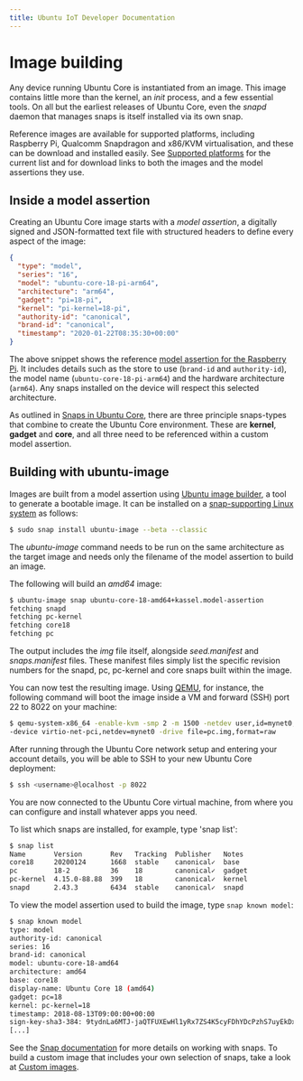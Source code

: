 ```yaml
---
title: Ubuntu IoT Developer Documentation
---
```


# Image building

Any device running Ubuntu Core is instantiated from an image. This image
contains little more than the kernel, an _init_ process, and a few essential
tools. On all but the earliest releases of Ubuntu Core, even the _snapd_ daemon
that manages snaps is itself installed via its own snap.

Reference images are available for supported platforms, including Raspberry Pi,
Qualcomm Snapdragon and x86/KVM virtualisation, and these can be download and
installed easily. See [Supported platforms](platforms.md) for the current list
and for download links to both the images and the model assertions they use.

## Inside a model assertion

Creating an Ubuntu Core image starts with a _model assertion_, a digitally
signed and JSON-formatted text file with structured headers to define every
aspect of the image:

```json
{
  "type": "model",
  "series": "16",
  "model": "ubuntu-core-18-pi-arm64",
  "architecture": "arm64",
  "gadget": "pi=18-pi",
  "kernel": "pi-kernel=18-pi",
  "authority-id": "canonical",
  "brand-id": "canonical",
  "timestamp": "2020-01-22T08:35:30+00:00"
}
```

The above snippet shows the reference [model assertion for the Raspberry
Pi](http://cdimage.ubuntu.com/ubuntu-core/18/stable/current/ubuntu-core-18-arm64+raspi.model-assertion).
It includes details such as the store to use (`brand-id` and `authority-id`),
the model name (`ubuntu-core-18-pi-arm64`) and the hardware architecture
(`arm64`). Any snaps installed on the device will respect this selected
architecture.

As outlined in [Snaps in Ubuntu Core](coresnaps.md), there are three principle
snaps-types that combine to create the Ubuntu Core environment. These are
**kernel**, **gadget** and **core**, and all three need to be referenced within
a custom model assertion.

## Building with ubuntu-image

Images are built from a model assertion using [Ubuntu image
builder](https://github.com/CanonicalLtd/ubuntu-image), a tool to generate a
bootable image. It can be installed on a [snap-supporting Linux
system](https://snapcraft.io/docs/installing-snapd) as follows:

```bash
$ sudo snap install ubuntu-image --beta --classic
```

The _ubuntu-image_ command needs to be run on the same architecture as the
target image and needs only the filename of the model assertion to build an
image.

The following will build an _amd64_ image:

```bash
$ ubuntu-image snap ubuntu-core-18-amd64+kassel.model-assertion
fetching snapd
fetching pc-kernel
fetching core18
fetching pc
```

The output includes the _img_ file itself, alongside _seed.manifest_ and
_snaps.manifest_ files. These manifest files simply list the specific revision
numbers for the snapd, pc, pc-kernel and core snaps built within the image.

You can now test the resulting image. Using [QEMU](https://www.qemu.org/), for
instance, the following command will boot the image inside a VM and forward
(SSH) port 22 to 8022 on your machine: 

```bash
$ qemu-system-x86_64 -enable-kvm -smp 2 -m 1500 -netdev user,id=mynet0,hostfwd=tcp::8022-:22,hostfwd=tcp::8090-:80 \ 
-device virtio-net-pci,netdev=mynet0 -drive file=pc.img,format=raw
```

After running through the Ubuntu Core network setup and entering your account
details, you will be able to SSH to your new Ubuntu Core deployment:

```bash
$ ssh <username>@localhost -p 8022
```

You are now connected to the Ubuntu Core virtual machine, from where you can
configure and install whatever apps you need. 

To list which snaps are installed, for example, type 'snap list':

```bash
$ snap list
Name       Version       Rev   Tracking  Publisher   Notes
core18     20200124      1668  stable    canonical✓  base
pc         18-2          36    18        canonical✓  gadget
pc-kernel  4.15.0-88.88  399   18        canonical✓  kernel
snapd      2.43.3        6434  stable    canonical✓  snapd
```

To view the model assertion used to build the image, type `snap known model`:

```bash
$ snap known model
type: model
authority-id: canonical
series: 16
brand-id: canonical
model: ubuntu-core-18-amd64
architecture: amd64
base: core18
display-name: Ubuntu Core 18 (amd64)
gadget: pc=18
kernel: pc-kernel=18
timestamp: 2018-08-13T09:00:00+00:00
sign-key-sha3-384: 9tydnLa6MTJ-jaQTFUXEwHl1yRx7ZS4K5cyFDhYDcPzhS7uyEkDxdUjg9g08BtNn
[...]
```

See the [Snap documentation](https://snapcraft.io/docs) for more details on
working with snaps. To build a custom image that includes your own selection of
snaps, take a look at [Custom images](custom-images.md).
